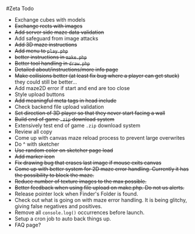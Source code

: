 #Zeta Todo

- Exchange cubes with models
- ~~Exchange rects with images~~
- ~~Add server side maze data validation~~
- Add safeguard from image attacks
- ~~Add 3D maze instructions~~
- ~~Add menu to `play.php`~~
- ~~better instructions in `make.php`~~
- ~~Better tool handling in `draw.php`~~
- ~~Detailed about/instructions/more info page~~
- ~~Make collisions better (at least fix bug where a player can get stuck)~~ they could still be better...
- Add maze2D error if start and end are too close
- Style upload buttons
- ~~Add meaningful meta tags in head include~~
- Check backend file upload validation
- ~~Set direction of 3D player so that they never start facing a wall~~
- ~~Build end of game `.zip` download system~~
- Extensively test end of game `.zip` download system
- Review all copy
- Come up with canvas maze reload process to prevent large overwrites
- Do ^ with sketcher
- ~~Use random color on sketcher page load~~
- ~~Add marker icon~~
- ~~Fix drawing bug that erases last image if mouse exits canvas~~
- ~~Come up with better system for 2D maze error handling. Currently it has the possibility to block the maze.~~
- ~~Reduce number of texture images to the max possible.~~
- ~~Better feedback when using file upload on make.php. Do not us alerts.~~
- Release pointer lock when Finder's Folder is found.
- Check out what is going on with maze error handling. It is being glitchy, giving false negatives and positives.
- Remove all `console.log()` occurrences before launch.
- Setup a cron job to auto back things up.
- FAQ page?